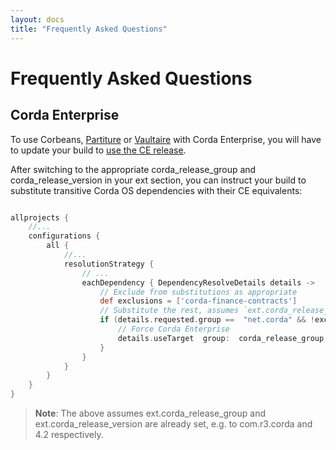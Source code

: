 ```yaml
---
layout: docs
title: "Frequently Asked Questions"
---
```

# Frequently Asked Questions

## Corda Enterprise

To use Corbeans, [Partiture](https://manosbatsis.github.io/partiture/) 
or [Vaultaire](https://manosbatsis.github.io/vaultaire/) with Corda Enterprise, 
you will have to update your build to [use the CE release](https://docs.corda.r3.com/app-upgrade-notes-enterprise.html).

After switching to the appropriate corda_release_group and corda_release_version in your ext section, you can instruct your build to substitute transitive Corda OS dependencies with their CE equivalents: 

```groovy

allprojects {
    //...
    configurations {
        all {
            //...
            resolutionStrategy {
                // ...
                eachDependency { DependencyResolveDetails details ->
                    // Exclude from substitutions as appropriate
                    def exclusions = ['corda-finance-contracts']
                    // Substitute the rest, assumes `ext.corda_release_group` and `ext.corda_release_version` are set
                    if (details.requested.group ==  "net.corda" && !exclusions.contains(details.requested.name)) {
                        // Force Corda Enterprise
                        details.useTarget  group:  corda_release_group, name: details.requested.name, version: corda_release_version
                    }
                }
            }
        }
    }
}
```

> __Note__: The above assumes ext.corda_release_group and ext.corda_release_version are already set, e.g. to com.r3.corda and 4.2 respectively.